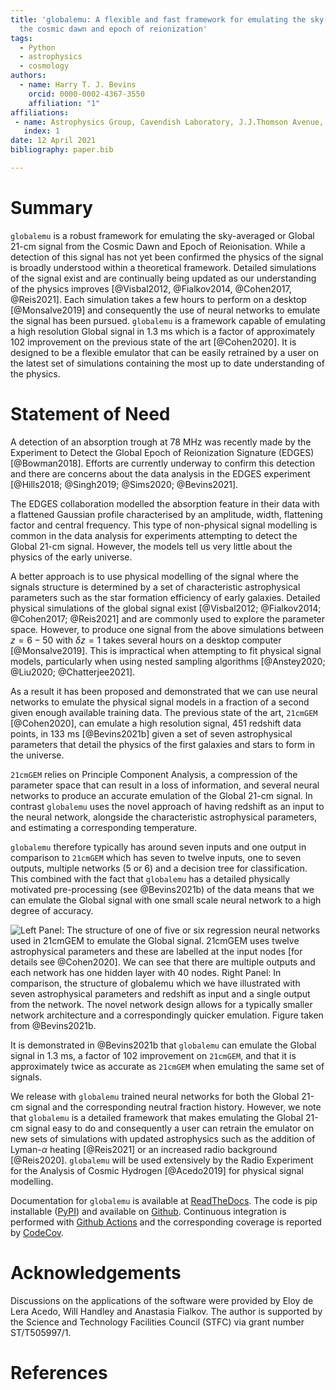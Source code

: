 ```yaml
---
title: 'globalemu: A flexible and fast framework for emulating the sky-averaged 21-cm signal from
  the cosmic dawn and epoch of reionization'
tags:
  - Python
  - astrophysics
  - cosmology
authors:
  - name: Harry T. J. Bevins
    orcid: 0000-0002-4367-3550
    affiliation: "1"
affiliations:
 - name: Astrophysics Group, Cavendish Laboratory, J.J.Thomson Avenue, Cambridge, CB3 0HE, United Kingdom
   index: 1
date: 12 April 2021
bibliography: paper.bib

---
```


# Summary

``globalemu`` is a robust framework for emulating the sky-averaged
or Global 21-cm signal from the Cosmic Dawn and Epoch of Reionisation. While
a detection of this signal has not yet been confirmed the physics of the signal
is broadly understood within a theoretical framework. Detailed simulations of
the signal exist and are continually being updated as our understanding of the
physics improves [@Visbal2012, @Fialkov2014, @Cohen2017, @Reis2021]. Each
simulation takes a few hours to perform on a desktop [@Monsalve2019] and
consequently the use of neural networks to emulate the signal has been pursued.
``globalemu`` is a framework capable of emulating a high resolution Global signal in 1.3 ms
which is a factor of approximately 102 improvement on the previous
state of the art [@Cohen2020]. It is
designed to be a flexible emulator that can be easily retrained by a user on
the latest set of simulations containing the most up to date understanding
of the physics.

# Statement of Need

A detection of an absorption trough at $78$ MHz was recently made by the
Experiment to Detect the Global Epoch of Reionization Signature (EDGES) [@Bowman2018].
Efforts are currently underway to confirm this detection
and there are concerns about the data analysis in the
EDGES experiment [@Hills2018; @Singh2019; @Sims2020; @Bevins2021].

The EDGES collaboration modelled the absorption feature in their data with a
flattened Gaussian profile characterised by an amplitude, width, flattening
factor and central frequency. This type of non-physical signal modelling is
common in the data analysis for experiments attempting to detect the Global
21-cm signal. However, the models tell us very little about the physics of the
early universe.

A better approach is to use physical modelling of the signal where the signals
structure is determined by a set of characteristic astrophysical parameters
such as the star formation efficiency of early galaxies. Detailed physical
simulations of the global signal exist [@Visbal2012; @Fialkov2014; @Cohen2017; @Reis2021]
and are commonly used to explore the parameter space. However, to produce
one signal from the above simulations between $z = 6 - 50$ with $\delta z = 1$
takes several hours on a desktop computer [@Monsalve2019]. This is impractical
when attempting to fit physical signal models, particularly when using
nested sampling algorithms [@Anstey2020; @Liu2020; @Chatterjee2021].

As a result it has been proposed and demonstrated that we can use neural networks
to emulate the physical signal models in a fraction of a second given enough
available training data. The previous state of the art, ``21cmGEM`` [@Cohen2020],
can emulate a high resolution signal, 451 redshift data points, in 133 ms [@Bevins2021b]
given a set of seven astrophysical parameters that detail the physics of the
first galaxies and stars to form in the universe.

``21cmGEM`` relies on Principle Component Analysis, a compression of
the parameter space that can result in a loss of information, and several neural networks to
produce an accurate emulation of the Global 21-cm signal. In contrast ``globalemu``
uses the novel approach of having redshift as an input to the neural network,
alongside the characteristic astrophysical parameters, and estimating a
corresponding temperature.

``globalemu`` therefore typically has around seven inputs and one output in
comparison to ``21cmGEM`` which has seven to twelve inputs, one to
seven outputs, multiple networks (5 or 6) and a decision tree for classification.
This combined with the fact that ``globalemu`` has a detailed physically motivated
pre-processing (see @Bevins2021b) of the data means that we can
emulate the Global signal with one small scale neural network to a high degree of
accuracy.

![**Left Panel:** The structure of one of five or six regression neural networks
used in ``21cmGEM`` to emulate the Global signal. ``21cmGEM`` uses twelve astrophysical
parameters and these are labelled at the input nodes [for details see @Cohen2020].
We can see that there are multiple outputs and each network has one hidden layer with
40 nodes. **Right Panel:** In comparison, the structure
of ``globalemu`` which we have illustrated with seven astrophysical parameters and
redshift as input and a single output from the
network. The novel network design allows for a typically smaller
network architecture and a correspondingly quicker emulation.
Figure taken from @Bevins2021b.](network_design.png)

It is demonstrated in @Bevins2021b that ``globalemu`` can emulate the
Global signal in 1.3 ms, a factor of 102 improvement on ``21cmGEM``, and that
it is approximately twice as accurate as ``21cmGEM`` when emulating the same
set of signals.

We release with ``globalemu`` trained neural networks for both the Global 21-cm
signal and the corresponding neutral fraction history. However, we note that
``globalemu`` is a detailed framework that makes emulating the Global 21-cm signal
easy to do and consequently a user can retrain the emulator on new sets of
simulations with updated astrophysics such as the addition of Lyman-$\alpha$
heating [@Reis2021] or an increased radio background [@Reis2020]. ``globalemu``
will be used extensively by the Radio Experiment for the Analysis of
Cosmic Hydrogen [@Acedo2019] for physical signal modelling.

Documentation for ``globalemu`` is available at
[ReadTheDocs](https://globalemu.readthedocs.io/). The code is
pip installable ([PyPI](https://pypi.org/project/globalemu/)) and available
on [Github](https://github.com/htjb/globalemu/). Continuous integration
is performed with [Github Actions](https://github.com/htjb/globalemu/actions)
and the corresponding coverage is
reported by [CodeCov](https://app.codecov.io/gh/htjb/globalemu).

# Acknowledgements

Discussions on the applications of the software were provided by Eloy de Lera Acedo,
Will Handley and Anastasia Fialkov. The author is supported by the Science and
Technology Facilities Council (STFC) via grant number ST/T505997/1.

# References
